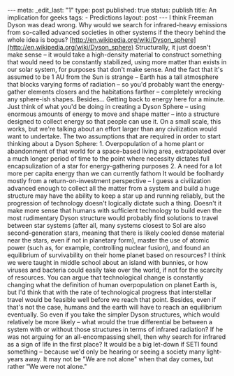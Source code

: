 --- meta: _edit_last: "1" type: post published: true status: publish title: An implication for geeks tags: - Predictions layout: post --- I think Freeman Dyson was dead wrong. Why would we search for infrared-heavy emissions from so-called advanced societies in other systems if the theory behind the whole idea is bogus? [http://en.wikipedia.org/wiki/Dyson_sphere](http://en.wikipedia.org/wiki/Dyson_sphere) Structurally, it just doesn't make sense – it would take a high-density material to construct something that would need to be constantly stabilized, using more matter than exists in our solar system, for purposes that don't make sense. And the fact that it's assumed to be 1 AU from the Sun is strange – Earth has a tall atmosphere that blocks varying forms of radiation – so you'd probably want the energy-gather elements closers and the habitations farther – completely wrecking any sphere-ish shapes. Besides... Getting back to energy here for a minute. Just think of what you'd be doing in creating a Dyson Sphere – using enormous amounts of energy to move and shape matter – into a structure designed to collect energy so that people can use it. On a small scale, this works, but we're talking about an effort larger than any civilization would want to undertake. The two assumptions that are required in order to start thinking about a Dyson Sphere: 1. Overpopulation of a home plant or abandonment of that world for a space-based living area, extrapolated over a much longer period of time to the point where necessity dictates full encapsulization of a star for energy-gathering purposes 2. A need for a lot more per capita energy than we can currently fathom It would be foolhardy mostly from a return-on-investment perspective – I guess a civilization advanced enough to collect all the matter from a system and build a huge structure may have the ability to keep a star up and running reliably, but the progression of technology doesn't logically dictate such a thing. Doesn't it make more sense that humans with sufficient technology to build even the most rudimentary Dyson structure would probably find solutions to travel between star systems (after all, many systems closest to Sol are also second-generation stars, meaning that there is likely cooled dense material near the stars, even if not in planetary form), master the use of atomic power (such as, for example, controlling nuclear fusion), and found an equilibrium of survivability on their home planet based on resources? I think we were taught in middle school about an island with bunnies, or how viruses and bacteria could easily take over the world, if not for the scarcity of resources. You can argue that technological change is constantly changing what the definition of human overpopulation on planet Earth is, but I'd think that with the rate of technological progress that interstellar travel would be feasible well before we reach that point. Besides, even if that's not the case, humans and the earth will have to reach an equilibrium eventually. So even if you take the simpler Dyson structures, which would relatively be more likely – what would the true differential be between a system with or without those structures in terms of infrared radiation? If he was not arguing for an all-encompassing shell, then why search for infrared as a sign of life in the first place? It would be a big let-down if SETI found something – because we'd only be hearing or seeing a society many light-years away. It may not be "We are not alone" when that day comes, but rather "We were not alone." 


